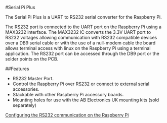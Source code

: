 <!--
---
name: Serial Pi Plus
class: board
type: com
formfactor: Custom
manufacturer: AB Electronics UK
description: UART to RS232 Converter
url: https://www.abelectronics.co.uk/p/51/serial-pi-plus
github: https://github.com/abelectronicsuk
schematic: https://www.abelectronics.co.uk/docs/pdf/schematic-serial-pi-plus.pdf
buy: https://www.abelectronics.co.uk/p/51/serial-pi-plus
image: 'ab-serial-pi-plus.png'
pincount: 40
eeprom: no
power:
  '1':
ground:
  '6':
  '14':
  '20':
  '25':
  '30':
  '34':
  '39':
pin:
  '8':
    mode: UART
  '10':
    mode: UART
-->
#Serial Pi Plus

The Serial Pi Plus is a UART to RS232 serial converter for the Raspberry Pi.

The RS232 port is connected to the UART port on the Raspberry Pi using a MAX3232 interface. The MAX3232 IC converts the 3.3V UART port to RS232 voltages allowing communication with RS232 compatible devices over a DB9 serial cable or with the use of a null-modem cable the board allows terminal access with linux on the Raspberry Pi using a terminal application. The RS232 port can be accessed through the DB9 port or the solder points on the PCB.

##Features

- RS232 Master Port.
- Control the Raspberry Pi over RS232 or connect to external serial accessories.
- Stackable with other Raspberry Pi accessory boards.
- Mounting holes for use with the AB Electronics UK mounting kits (sold separately)

[Configuring the RS232 communication on the Raspberry Pi](https://www.abelectronics.co.uk/kb/article/20/raspberry-pi-serial-port-usage)
